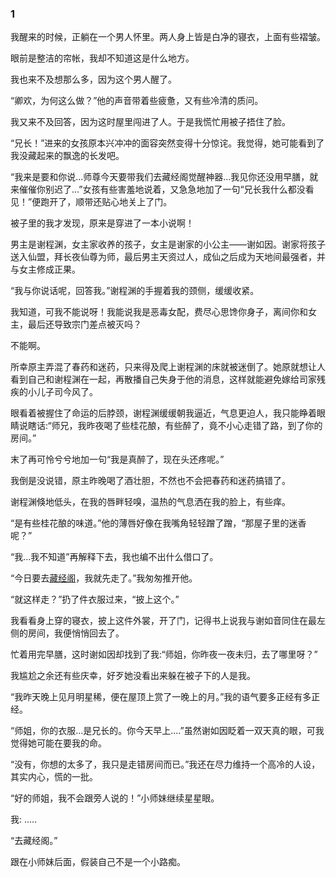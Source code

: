 ### 1

我醒来的时候，正躺在一个男人怀里。两人身上皆是白净的寝衣，上面有些褶皱。

眼前是整洁的帘帐，我却不知道这是什么地方。

我也来不及想那么多，因为这个男人醒了。

“卿欢，为何这么做？”他的声音带着些疲惫，又有些冷清的质问。

我又来不及回答，因为这时屋里闯进了人。于是我慌忙用被子捂住了脸。

“兄长！”进来的女孩原本兴冲冲的面容突然变得十分惊诧。我觉得，她可能看到了我没藏起来的飘逸的长发吧。

“我来是要和你说...师尊今天要带我们去藏经阁觉醒神器...我见你还没用早膳，就来催催你别迟了...”女孩有些害羞地说着，又急急地加了一句“兄长我什么都没看见！”便跑开了，顺带还贴心地关上了门。

被子里的我才发现，原来是穿进了一本小说啊！

男主是谢程渊，女主家收养的孩子，女主是谢家的小公主——谢如因。谢家将孩子送入仙盟，拜长夜仙尊为师，最后男主天资过人，成仙之后成为天地间最强者，并与女主修成正果。

“我与你说话呢，回答我。”谢程渊的手握着我的颈侧，缓缓收紧。

我知道，可我不能说呀！我能说我是恶毒女配，费尽心思馋你身子，离间你和女主，最后还导致宗门差点被灭吗？

不能啊。

所幸原主弄混了春药和迷药，只来得及爬上谢程渊的床就被迷倒了。她原就想让人看到自己和谢程渊在一起，再散播自己失身于他的消息，这样就能避免嫁给司家残疾的小儿子司今风了。

眼看着被握住了命运的后脖颈，谢程渊缓缓朝我逼近，气息更迫人，我只能睁着眼睛说瞎话:“师兄，我昨夜喝了些桂花酿，有些醉了，竟不小心走错了路，到了你的房间。”

末了再可怜兮兮地加一句“我是真醉了，现在头还疼呢。”

我倒是没说错，原主昨晚喝了酒壮胆，不然也不会把春药和迷药搞错了。

谢程渊倏地低头，在我的唇畔轻嗅，温热的气息洒在我的脸上，有些痒。

“是有些桂花酿的味道。”他的薄唇好像在我嘴角轻轻蹭了蹭，“那屋子里的迷香呢？”

“我...我不知道”再解释下去，我也编不出什么借口了。

“今日要去[藏经阁](https://www.zhihu.com/search?q=%E8%97%8F%E7%BB%8F%E9%98%81&search_source=Entity&hybrid_search_source=Entity&hybrid_search_extra=%7B%22sourceType%22%3A%22answer%22%2C%22sourceId%22%3A1386693204%7D)，我就先走了。”我匆匆推开他。

“就这样走？”扔了件衣服过来，“披上这个。”

我看看身上穿的寝衣，披上这件外裳，开了门，记得书上说我与谢如音同住在最左侧的房间，我便悄悄回去了。

忙着用完早膳，这时谢如因却找到了我:“师姐，你昨夜一夜未归，去了哪里呀？”

我尴尬之余还有些庆幸，好歹她没看出来躲在被子下的人是我。

“我昨天晚上见月明星稀，便在屋顶上赏了一晚上的月。”我的语气要多正经有多正经。

“师姐，你的衣服...是兄长的。你今天早上....”虽然谢如因眨着一双天真的眼，可我觉得她可能在要我的命。

“没有，你想的太多了，我只是走错房间而已。”我还在尽力维持一个高冷的人设，其实内心，慌的一批。

“好的师姐，我不会跟旁人说的！”小师妹继续星星眼。

我: .....

“去藏经阁。”

跟在小师妹后面，假装自己不是一个小路痴。